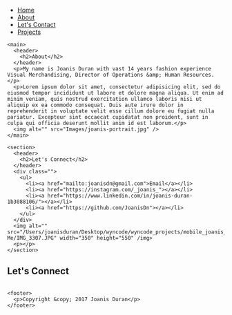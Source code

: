<!DOCTYPE html>
<html>
  <head>
    <title>Joanis Duran</title>
    <meta charset="utf-8">
    <meta name="viewport" content="width=device-width, initial-scale=1.0"
    <link rel="stylesheet" href="css/nomalize.css"
    <link rel="stylesheet" href="css/styles.css" />
  </head>
  <body>
    <nav>
       <ul>
         <li><a href="#">Home</a></li>
         <li class="active"><a href="#">About</a></li>
         <li class="#"><a href="#">Let's Contact</a></li>
         <li><a href="#">Projects</a></li>
       </ul>
    </nav>


    <main>
      <header>
        <h2>About</h2>
      </header>
      <p>My name is Joanis Duran with vast 14 years fashion experience Visual Merchandising, Director of Operations &amp; Human Resources. </p>
      <p>Lorem ipsum dolor sit amet, consectetur adipisicing elit, sed do eiusmod tempor incididunt ut labore et dolore magna aliqua. Ut enim ad minim veniam, quis nostrud exercitation ullamco laboris nisi ut aliquip ex ea commodo consequat. Duis aute irure dolor in reprehenderit in voluptate velit esse cillum dolore eu fugiat nulla pariatur. Excepteur sint occaecat cupidatat non proident, sunt in culpa qui officia deserunt mollit anim id est laborum.</p>
      <img alt="" src="Images/joanis-portrait.jpg" />
    </main>

    <section>
      <header>
        <h2>Let's Connect</h2>
      </header>
      <div class="">
        <ul>
          <li><a href="mailto:joanisdn@gmail.com">Email</a></li>
          <li><a href="https://instagram.com/_joanis_"></a></li>
          <li><a href="https://www.linkedin.com/in/joanis-duran-1b3088106/"></a></li>
          <li><a href="https://github.com/JoanisDn"></a></li>
        </ul>
      </div>
      <img alt="" src="/Users/joanisduran/Desktop/wyncode/wyncode_projects/mobile_joanis_portfolio/About Me/IMG_3307.JPG" width="350" height="550" /img>
      <p></p>
    </section>
  <section>
    <h2>Let's Connect</h2>
    <img alt="" src=" "/>
    <p></p>
  </section>

    <footer>
      <p>Copyright &copy; 2017 Joanis Duran</p>
    </footer>
  </body>
</html>
